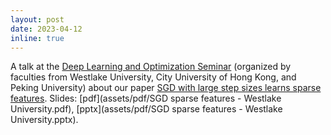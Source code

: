 ```yaml
---
layout: post
date: 2023-04-12
inline: true
---
```


A talk at the [Deep Learning and Optimization Seminar](https://lins-lab.github.io/ml_seminar/) (organized by faculties from Westlake University, City University of Hong Kong, and Peking University) about our paper [SGD with large step sizes learns sparse features](https://arxiv.org/abs/2210.05337). Slides: [pdf](assets/pdf/SGD sparse features - Westlake University.pdf), [pptx](assets/pdf/SGD sparse features - Westlake University.pptx).